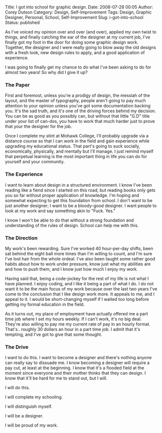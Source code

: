 Title: I got into school for graphic design.
Date: 2008-07-28 00:05
Author: Corey Dutson
Category: Design, Self-Improvement
Tags: Design, Graphic Designer, Personal, School, Self-Improvement
Slug: i-got-into-school
Status: published

As I've voiced my opinion over and over (and over), applied my own twist
to things, and finally catching the ear of the designer at my current
job, I've finally got my foot in the door for doing some graphic design
work. Together, the designer and I were really going to blow away the
old designs with a fresh look, new design rules to apply, and a good
application of experience.

I was going to finally get my chance to do what I've been asking to do
for almost two years! So why did I give it up?

### The Paper

First and foremost, unless you're a prodigy of design, the messiah of
the layout, and the master of typography, people aren't going to pay
much attention to your opinion unless you've got some documentation
backing you. It's the sad truth, and it's one of the driving forces
behind my decision. You can be as good as you possibly can, but without
that little "G.D" title under your list of can-dos, you have to work
that much harder just to prove that your the designer for the job.

Once I complete my stint at Mohawk College, I'll probably upgrade via a
distance course so that I can work in the field and gain experience
while upgrading my educational status. That part's going to suck
socially, economically, physically, and mentally but I'll manage. I just
remind myself that perpetual learning is the most important thing in
life you can do for yourself and your community.

### The Experience

I want to learn about design in a structured environment. I know I've
been reading like a fiend since I started on this road, but reading
books only gets you so far without proper application of knowledge. I'm
hoping and somewhat expecting to get this foundation from school. I
don't want to be just another designer; I want to be a bloody-good
designer. I want people to look at my work and say something akin to
"Fuck. Yes."

I know I won't be able to do that without a strong foundation and
understanding of the rules of design. School can help me with this.

### The Direction

My work's been rewarding. Sure I've worked 40 hour-per-day shifts, been
sat behind the eight ball more times than I'm willing to count, and I'm
sure I've lost hair from the whole ordeal. I've also been taught some
rather good habits about how to work under pressure, know just what my
abilities are and how to push them, and I know just how much I enjoy my
work.

Having said that, being a code-jockey for the rest of my life is not
what I have planned. I enjoy coding, and I like it being a part of what
I do. I do not want it to be the main focus of my work because over the
last two years I've come to the conclusion that I like design work more.
It appeals to me, and I appeal to it. I would be short-changing myself
if I waited too long before getting my formal education in the field.

As it turns out, my place of employment have actually offered me a part
time job where I set my hours weekly. If I can't work, it's no big deal.
They're also willing to pay me my current rate of pay in an hourly
format. That's.. roughly 30 dollars an hour in a part time job. I admit
that it's tempting, and I've got to give that some thought.

### The Drive

I want to do this. I want to become a designer and there's nothing
anyone can really say to dissuade me. I know becoming a designer will
require a pay cut, at least at the beginning. I know that it's a flooded
field at the moment since everyone and their mother thinks that they can
design. I know that it'll be hard for me to stand out, but I will.

I will do this.

I will complete my schooling.

I will distinguish myself.

I will be a designer.

I will be proud of my work.
